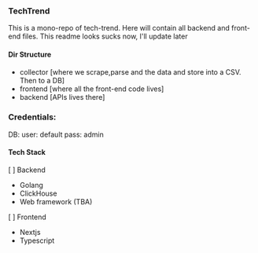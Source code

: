 ### TechTrend
This is a mono-repo of tech-trend. Here will contain all backend and front-end files. This readme looks sucks now, I'll update later


#### Dir Structure

 - collector [where we scrape,parse and the data and store into a CSV. Then to a DB]
 - frontend [where all the front-end code lives]
 - backend [APIs lives there]

 ### Credentials: 
 DB: 
 user: default
 pass: admin
 #### Tech Stack
 [ ] Backend
  - Golang
  - ClickHouse
  - Web framework (TBA)

 [ ] Frontend
  - Nextjs
  - Typescript